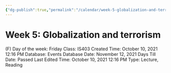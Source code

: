 ```yaml
---
{"dg-publish":true,"permalink":"/calendar/week-5-globalization-and-terrorism/"}
---
```


# Week 5: Globalization and terrorism

(F) Day of the week: Friday
Class: IS403
Created Time: October 10, 2021 12:16 PM
Database: Events Database
Date: November 12, 2021
Days Till Date: Passed
Last Edited Time: October 10, 2021 12:16 PM
Type: Lecture, Reading